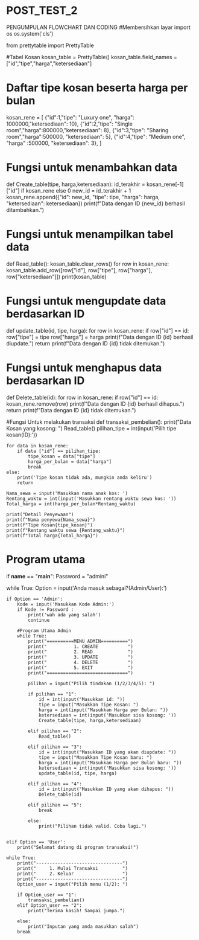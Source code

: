 # POST_TEST_2
PENGUMPULAN FLOWCHART DAN CODING
#Membersihkan layar
import os
os.system('cls')

from prettytable import PrettyTable

#Tabel Kosan
kosan_table = PrettyTable()
kosan_table.field_names = ["id","tipe","harga","ketersediaan"]
# Daftar tipe kosan beserta harga per bulan
kosan_rene = [
    {"id":1,"tipe": "Luxury one", "harga": 1000000,"ketersediaan": 10},
    {"id":2,"tipe": "Single room","harga":800000,"ketersediaan": 8},
    {"id":3,"tipe": "Sharing room","harga":500000, "ketersediaan": 5},
    {"id":4,"tipe": "Medium one", "harga" :500000, "ketersediaan": 3},
]

# Fungsi untuk menambahkan data
def Create_table(tipe, harga,ketersediaan):
    id_terakhir = kosan_rene[-1]["id"] if kosan_rene else 0
    new_id = id_terakhir + 1
    kosan_rene.append({"id": new_id, "tipe": tipe, "harga": harga, "ketersediaan": ketersediaan})
    print(f"Data dengan ID {new_id} berhasil ditambahkan.")

# Fungsi untuk menampilkan tabel data
def Read_table():
    kosan_table.clear_rows()
    for row in kosan_rene:
        kosan_table.add_row([row["id"], row["tipe"], row["harga"], row["ketersediaan"]])
    print(kosan_table)

# Fungsi untuk mengupdate data berdasarkan ID
def update_table(id, tipe, harga):
    for row in kosan_rene:
        if row["id"] == id:
            row["tipe"] = tipe
            row["harga"] = harga
            print(f"Data dengan ID {id} berhasil diupdate.")
            return
    print(f"Data dengan ID {id} tidak ditemukan.")

# Fungsi untuk menghapus data berdasarkan ID
def Delete_table(id):
    for row in kosan_rene:
        if row["id"] == id:
            kosan_rene.remove(row)
            print(f"Data dengan ID {id} berhasil dihapus.")
            return
    print(f"Data dengan ID {id} tidak ditemukan.")

#Fungsi Untuk melakukan transaksi
def transaksi_pembelian():
    print("Data Kosan yang kosong: ")
    Read_table()
    pilihan_tipe = int(input('Pilih tipe kosan(ID):'))

    for data in kosan_rene:
        if data ["id"] == pilihan_tipe:
            tipe_kosan = data["tipe"]
            harga_per_bulan = data["harga"]
            break
    else:
        print('Tipe kosan tidak ada, mungkin anda keliru')
        return
    
    Nama_sewa = input('Masukkan nama anak kos: ')
    Rentang_waktu = int(input('Masukkan rentang waktu sewa kos: '))
    Total_harga = int(harga_per_bulan*Rentang_waktu)

    print("Detail Penyewaan")
    print(f"Nama penyewa{Nama_sewa}")
    print(f"Tipe Kosan{tipe_kosan}")
    print(f"Rentang waktu sewa {Rentang_waktu}")
    print(f"Total harga{Total_harga}")

# Program utama
if __name__ == "__main__":
    Password = "admini"

while True:
    Option = input('Anda masuk sebagai?(Admin/User):')

    if Option == 'Admin':
        Kode = input('Masukkan Kode Admin:')
        if Kode != Password : 
            print('wah ada yang salah')
            continue

        #Program Utama Admin
        while True:
            print("==========MENU ADMIN==========")
            print("          1. CREATE           ")
            print("          2. READ             ")
            print("          3. UPDATE           ")
            print("          4. DELETE           ")
            print("          5. EXIT             ")
            print("==============================")

            pilihan = input("Pilih tindakan (1/2/3/4/5): ")

            if pilihan == "1":
                id = int(input("Masukkan id: "))
                tipe = input("Masukkan Tipe Kosan: ")
                harga = int(input("Masukkan Harga per Bulan: "))
                ketersediaan = int(input('Masukkan sisa kosong: '))
                Create_table(tipe, harga,ketersediaan)
        
            elif pilihan == "2":
                Read_table()

            elif pilihan == "3":
                id = int(input("Masukkan ID yang akan diupdate: "))
                tipe = input("Masukkan Tipe Kosan baru: ")
                harga = int(input("Masukkan Harga per Bulan baru: "))
                ketersediaan = int(input('Masukkan sisa kosong: '))
                update_table(id, tipe, harga)

            elif pilihan == "4":
                id = int(input("Masukkan ID yang akan dihapus: "))
                Delete_table(id)

            elif pilihan == "5":
                break

            else:
                print("Pilihan tidak valid. Coba lagi.")
                

    elif Option == 'User':
        print("Selamat datang di program transaksi!")

    while True:
        print("--------------------------------")
        print("     1. Mulai Transaksi         ")
        print("     2. Keluar                  ")
        print("--------------------------------")
        Option_user = input("Pilih menu (1/2): ")

        if Option_user == "1":
            transaksi_pembelian()
        elif Option_user == "2":
            print("Terima kasih! Sampai jumpa.")

        else:
            print("Inputan yang anda masukkan salah")
        break





    
